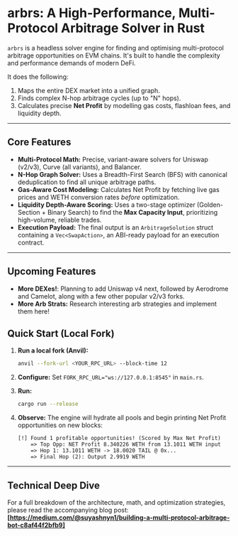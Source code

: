 # arbrs: A High-Performance, Multi-Protocol Arbitrage Solver in Rust


`arbrs` is a headless solver engine for finding and optimising multi-protocol arbitrage opportunities on $\text{EVM}$ chains. It's built to handle the complexity and performance demands of modern $\text{DeFi}$.

It does the following:
1.  Maps the entire $\text{DEX}$ market into a unified graph.
2.  Finds complex $\text{N}$-hop arbitrage cycles (up to "N" hops).
3.  Calculates precise **Net Profit** by modelling gas costs, flashloan fees, and liquidity depth.

---

## Core Features

* **Multi-Protocol Math:** Precise, variant-aware solvers for Uniswap (v2/v3), Curve (all variants), and Balancer.
* **$\text{N}$-Hop Graph Solver:** Uses a Breadth-First Search ($\text{BFS}$) with canonical deduplication to find all unique arbitrage paths.
* **Gas-Aware Cost Modeling:** Calculates $\text{Net Profit}$ by fetching live gas prices and $\text{WETH}$ conversion rates *before* optimization.
* **Liquidity Depth-Aware Scoring:** Uses a two-stage optimizer (Golden-Section + Binary Search) to find the **Max Capacity Input**, prioritizing high-volume, reliable trades.
* **Execution Payload:** The final output is an `ArbitrageSolution` struct containing a `Vec<SwapAction>`, an $\text{ABI}$-ready payload for an execution contract.

---

## Upcoming Features
* **More DEXes!**: Planning to add Uniswap v4 next, followed by Aerodrome and Camelot, along with a few other popular v2/v3 forks.
* **More Arb Strats:** Research interesting arb strategies and implement them here!

## Quick Start (Local Fork)

1.  **Run a local fork (Anvil):**
    ```bash
    anvil --fork-url <YOUR_RPC_URL> --block-time 12
    ```

2.  **Configure:** Set `FORK_RPC_URL="ws://127.0.0.1:8545"` in `main.rs`.

3.  **Run:**
    ```bash
    cargo run --release
    ```

4.  **Observe:** The engine will hydrate all pools and begin printing $\text{Net Profit}$ opportunities on new blocks:
    ```
    [!] Found 1 profitable opportunities! (Scored by Max Net Profit)
        => Top Opp: NET Profit 8.340226 WETH from 13.1011 WETH input
        => Hop 1: 13.1011 WETH -> 18.0020 TAIL @ 0x...
        => Final Hop (2): Output 2.9919 WETH
    ```
---

## Technical Deep Dive

For a full breakdown of the architecture, math, and optimization strategies, please read the accompanying blog post:
**[https://medium.com/@suyashnyn1/building-a-multi-protocol-arbitrage-bot-c8af44f2bfb9]**
